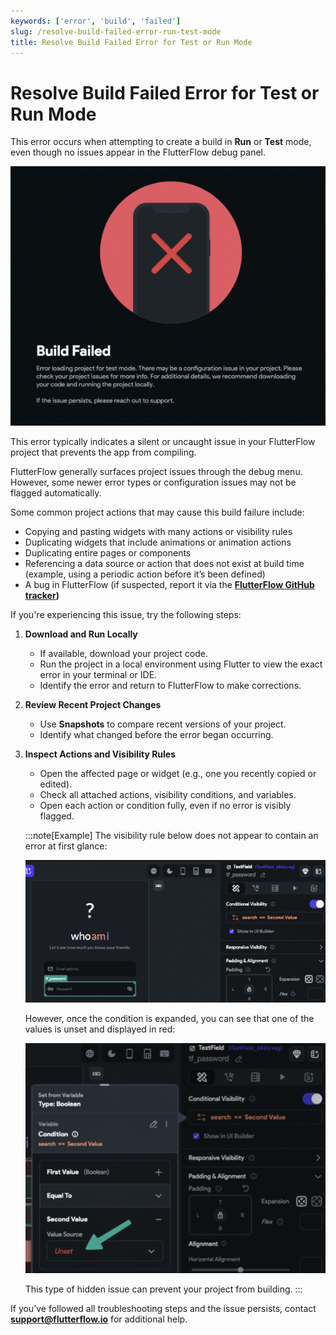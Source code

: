 ```yaml
---
keywords: ['error', 'build', 'failed']
slug: /resolve-build-failed-error-run-test-mode
title: Resolve Build Failed Error for Test or Run Mode
---
```


# Resolve Build Failed Error for Test or Run Mode

This error occurs when attempting to create a build in **Run** or **Test** mode, even though no issues appear in the FlutterFlow debug panel.

![](../assets/20250430121245553425.png)

This error typically indicates a silent or uncaught issue in your FlutterFlow project that prevents the app from compiling.

FlutterFlow generally surfaces project issues through the debug menu. However, some newer error types or configuration issues may not be flagged automatically.

Some common project actions that may cause this build failure include:

   - Copying and pasting widgets with many actions or visibility rules
   - Duplicating widgets that include animations or animation actions
   - Duplicating entire pages or components
   - Referencing a data source or action that does not exist at build time  
   (example, using a periodic action before it’s been defined)
   - A bug in FlutterFlow (if suspected, report it via the **[FlutterFlow GitHub tracker](https://github.com/FlutterFlow/flutterflow/issues))**

If you're experiencing this issue, try the following steps:

1. **Download and Run Locally**
   - If available, download your project code.
   - Run the project in a local environment using Flutter to view the exact error in your terminal or IDE.
   - Identify the error and return to FlutterFlow to make corrections.

2. **Review Recent Project Changes**
   - Use **Snapshots** to compare recent versions of your project.
   - Identify what changed before the error began occurring.

3. **Inspect Actions and Visibility Rules**
   - Open the affected page or widget (e.g., one you recently copied or edited).
   - Check all attached actions, visibility conditions, and variables.
   - Open each action or condition fully, even if no error is visibly flagged.

   :::note[Example]
   The visibility rule below does not appear to contain an error at first glance:

      ![](../assets/20250430121246143405.png)

   However, once the condition is expanded, you can see that one of the values is unset and displayed in red:

      ![](../assets/20250430121246510364.png)

   This type of hidden issue can prevent your project from building.
   :::

If you’ve followed all troubleshooting steps and the issue persists, contact **[support@flutterflow.io](mailto:support@flutterflow.io)** for additional help.
